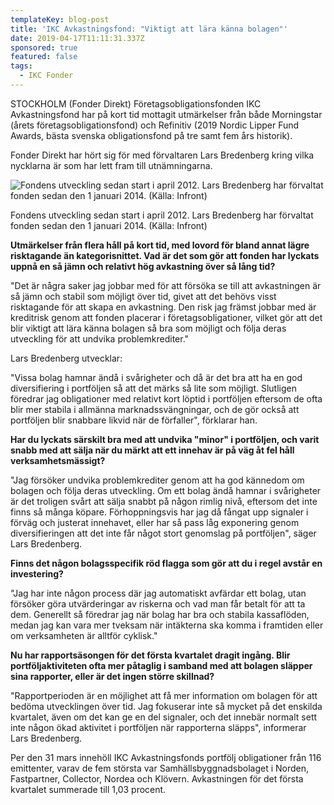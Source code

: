 ```yaml
---
templateKey: blog-post
title: 'IKC Avkastningsfond: "Viktigt att lära känna bolagen"'
date: 2019-04-17T11:11:31.337Z
sponsored: true
featured: false
tags:
  - IKC Fonder
---
```

STOCKHOLM (Fonder Direkt) Företagsobligationsfonden IKC Avkastningsfond har på kort tid mottagit utmärkelser från både Morningstar (årets företagsobligationsfond) och Refinitiv (2019 Nordic Lipper Fund Awards, bästa svenska obligationsfond på tre samt fem års historik).

Fonder Direkt har hört sig för med förvaltaren Lars Bredenberg kring vilka nycklarna är som har lett fram till utnämningarna.

![  Fondens utveckling sedan start i april 2012. Lars Bredenberg har förvaltat fonden sedan den 1 januari 2014. (Källa: Infront)](/img/ikc17apr.png)

<span class="image-caption">  Fondens utveckling sedan start i april 2012. Lars Bredenberg har förvaltat fonden sedan den 1 januari 2014. (Källa: Infront)</span>

**Utmärkelser från flera håll på kort tid, med lovord för bland annat lägre risktagande än kategorisnittet. Vad är det som gör att fonden har lyckats uppnå en så jämn och relativt hög avkastning över så lång tid?**

"Det är några saker jag jobbar med för att försöka se till att avkastningen är så jämn och stabil som möjligt över tid, givet att det behövs visst risktagande för att skapa en avkastning. Den risk jag främst jobbar med är kreditrisk genom att fonden placerar i företagsobligationer, vilket gör att det blir viktigt att lära känna bolagen så bra som möjligt och följa deras utveckling för att undvika problemkrediter."

Lars Bredenberg utvecklar:

"Vissa bolag hamnar ändå i svårigheter och då är det bra att ha en god diversifiering i portföljen så att det märks så lite som möjligt. Slutligen föredrar jag obligationer med relativt kort löptid i portföljen eftersom de ofta blir mer stabila i allmänna marknadssvängningar, och de gör också att portföljen blir snabbare likvid när de förfaller", förklarar han.

**Har du lyckats särskilt bra med att undvika "minor" i portföljen, och varit snabb med att sälja när du märkt att ett innehav är på väg åt fel håll verksamhetsmässigt?**

"Jag försöker undvika problemkrediter genom att ha god kännedom om bolagen och följa deras utveckling. Om ett bolag ändå hamnar i svårigheter är det troligen svårt att sälja snabbt på någon rimlig nivå, eftersom det inte finns så många köpare. Förhoppningsvis har jag då fångat upp signaler i förväg och justerat innehavet, eller har så pass låg exponering genom diversifieringen att det inte får något stort genomslag på portföljen", säger Lars Bredenberg.

**Finns det någon bolagsspecifik röd flagga som gör att du i regel avstår en investering?**

"Jag har inte någon process där jag automatiskt avfärdar ett bolag, utan försöker göra utvärderingar av riskerna och vad man får betalt för att ta dem. Generellt så föredrar jag när bolag har bra och stabila kassaflöden, medan jag kan vara mer tveksam när intäkterna ska komma i framtiden eller om verksamheten är alltför cyklisk."

**Nu har rapportsäsongen för det första kvartalet dragit ingång. Blir portföljaktiviteten ofta mer påtaglig i samband med att bolagen släpper sina rapporter, eller är det ingen större skillnad?**

"Rapportperioden är en möjlighet att få mer information om bolagen för att bedöma utvecklingen över tid. Jag fokuserar inte så mycket på det enskilda kvartalet, även om det kan ge en del signaler, och det innebär normalt sett inte någon ökad aktivitet i portföljen när rapporterna släpps", informerar Lars Bredenberg.

Per den 31 mars innehöll IKC Avkastningsfonds portfölj obligationer från 116 emittenter, varav de fem största var Samhällsbyggnadsbolaget i Norden, Fastpartner, Collector, Nordea och Klövern. Avkastningen för det första kvartalet summerade till 1,03 procent.
